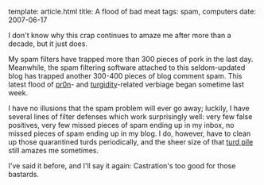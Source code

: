 template: article.html
title: A flood of bad meat
tags: spam, computers
date: 2007-06-17

I don't know why this crap continues to amaze me after more than a
decade, but it just does.

My spam filters have trapped more than 300 pieces of pork in the last day.
Meanwhile, the spam filtering software attached to this seldom-updated blog
has trapped another 300-400 pieces of blog comment spam. This latest flood
of [pr0n][]- and [turgidity][]-related verbiage began sometime last week.

I have no illusions that the spam problem will ever go away; luckily, I
have several lines of filter defenses which work surprisingly well: very
few false positives, very few missed pieces of spam ending up in my inbox,
no missed pieces of spam ending up in my blog. I do, however, have to clean
up those quarantined turds periodically, and the sheer size of that
[turd pile][] still amazes me sometimes.

I've said it before, and I'll say it again: Castration's too good
for those bastards.

[pr0n]: http://en.wikipedia.org/wiki/Leet#Pr0n
[turgidity]: http://dictionary.reference.com/browse/turgid
[turd pile]: http://www.imdb.com/name/nm0385296/
